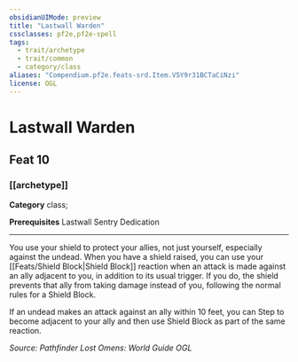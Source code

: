 ```yaml
---
obsidianUIMode: preview
title: "Lastwall Warden"
cssclasses: pf2e,pf2e-spell
tags:
  - trait/archetype
  - trait/common
  - category/class
aliases: "Compendium.pf2e.feats-srd.Item.V5Y9r31BCTaCiNzi"
license: OGL
---
```

# Lastwall Warden
## Feat 10
### [[archetype]]

**Category** class; 



**Prerequisites** Lastwall Sentry Dedication
* * *
You use your shield to protect your allies, not just yourself, especially against the undead. When you have a shield raised, you can use your [[Feats/Shield Block|Shield Block]] reaction when an attack is made against an ally adjacent to you, in addition to its usual trigger. If you do, the shield prevents that ally from taking damage instead of you, following the normal rules for a Shield Block.

If an undead makes an attack against an ally within 10 feet, you can Step to become adjacent to your ally and then use Shield Block as part of the same reaction.

*Source: Pathfinder Lost Omens: World Guide*
*OGL*